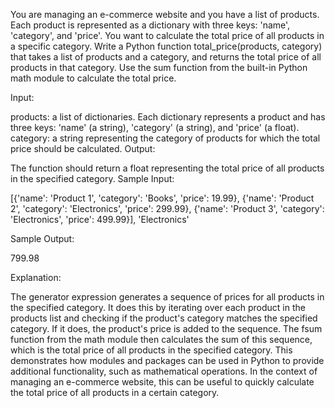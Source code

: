 You are managing an e-commerce website and you have a list of products. Each product is represented as a dictionary with three keys: 'name', 'category', and 'price'. You want to calculate the total price of all products in a specific category. Write a Python function total_price(products, category) that takes a list of products and a category, and returns the total price of all products in that category. Use the sum function from the built-in Python math module to calculate the total price.

Input:

products: a list of dictionaries. Each dictionary represents a product and has three keys: 'name' (a string), 'category' (a string), and 'price' (a float).
category: a string representing the category of products for which the total price should be calculated.
Output:

The function should return a float representing the total price of all products in the specified category.
Sample Input:

[{'name': 'Product 1', 'category': 'Books', 'price': 19.99}, {'name': 'Product 2', 'category': 'Electronics', 'price': 299.99}, {'name': 'Product 3', 'category': 'Electronics', 'price': 499.99}], 'Electronics'

Sample Output:

799.98

Explanation:

The generator expression generates a sequence of prices for all products in the specified category. It does this by iterating over each product in the products list and checking if the product's category matches the specified category. If it does, the product's price is added to the sequence. The fsum function from the math module then calculates the sum of this sequence, which is the total price of all products in the specified category. This demonstrates how modules and packages can be used in Python to provide additional functionality, such as mathematical operations. In the context of managing an e-commerce website, this can be useful to quickly calculate the total price of all products in a certain category.